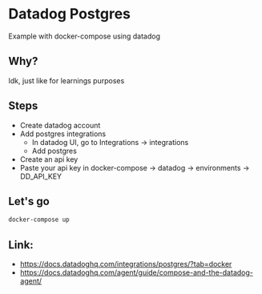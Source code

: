 # **Datadog Postgres**

Example with docker-compose using datadog

## Why?

Idk, just like for learnings purposes

## **Steps**

- Create datadog account
- Add postgres integrations
  - In datadog UI, go to Integrations -> integrations
  - Add postgres
- Create an api key
- Paste your api key in docker-compose -> datadog -> environments -> DD_API_KEY

## **Let's go**

```bash
docker-compose up
```

## **Link**:

- https://docs.datadoghq.com/integrations/postgres/?tab=docker
- https://docs.datadoghq.com/agent/guide/compose-and-the-datadog-agent/
